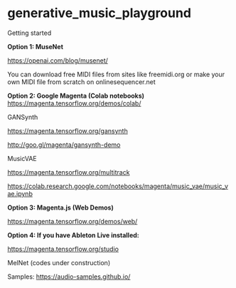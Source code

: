 # generative_music_playground
Getting started

<b>Option 1: MuseNet</b>

https://openai.com/blog/musenet/

You can download free MIDI files from sites like freemidi.org
or make your own MIDI file from scratch on onlinesequencer.net

<b>Option 2: Google Magenta (Colab notebooks)</b>
https://magenta.tensorflow.org/demos/colab/

GANSynth

https://magenta.tensorflow.org/gansynth

http://goo.gl/magenta/gansynth-demo

MusicVAE

https://magenta.tensorflow.org/multitrack

https://colab.research.google.com/notebooks/magenta/music_vae/music_vae.ipynb


<b>Option 3: Magenta.js (Web Demos)</b>

https://magenta.tensorflow.org/demos/web/


<b>Option 4: If you have Ableton Live installed:</b>

https://magenta.tensorflow.org/studio

MelNet (codes under construction)

Samples: https://audio-samples.github.io/

